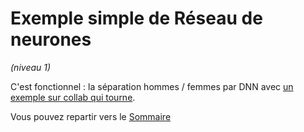 # Exemple simple de Réseau de neurones
*(niveau 1)*

C'est fonctionnel : la séparation hommes / femmes par DNN
avec
[un exemple sur collab qui tourne](https://colab.research.google.com/drive/1N4v6C1pu0PysqV7ghBr-MpidL_9nFWrm).

Vous pouvez repartir vers le [Sommaire](../99_sommaire.md)
